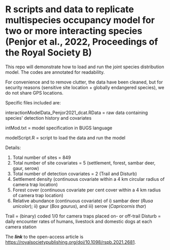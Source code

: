 # R scripts and data to replicate multispecies occupancy model for two or more interacting species (Penjor et al., 2022, Proceedings of the Royal Society B)

This repo will demonstrate how to load and run the joint species distribution model. The codes are annotated for readability.

For convenience and to remove clutter, the data have been cleaned, but for security reasons (sensitive site location + globally endangered species), we do not share GPS locations. 

Specific files included are:

interactionModelData_Penjor2021_dcat.RData = raw data containing species' detection history and covariates

intMod.txt = model specification in BUGS language

modelScript.R = script to load the data and run the model

Details: 

1. Total number of sites = 849
2. Total number of site covariates = 5 (settlement, forest, sambar deer, gaur, serow)
3. Total number of detection covariates = 2 (Trail and Disturb)
4. Settlement density (continuous covariate within a 4 km circular radius of camera trap location)
5. Forest cover (continuous covariate per cent cover within a 4 km radius of camera trap location)
6. Relative abundance (continuous covariate) of i) sambar deer (*Rusa unicolor*); ii) gaur (*Bos gaurus*), and iii) serow (*Capricornis thar*)

Trail = (binary) coded 1/0 for camera traps placed on- or off-trail
Disturb = daily encounter rates of humans, livestock and domestic dogs at each camera station

The ***link*** to the open-access article is https://royalsocietypublishing.org/doi/10.1098/rspb.2021.2681.
